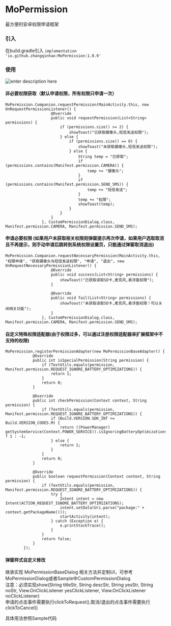 # MoPermission
最方便的安卓权限申请框架
  
### 引入

在build.gradle引入  `implementation 'io.github.zhangqinhao:MoPermission:1.0.9'`

### 使用
![enter description here][1]

#### 非必要权限获取（默认申请权限，所有权限只申请一次）
``` stylus
MoPermission.Companion.requestPermission(MainActivity.this, new OnRequestPermissionListener() {
                    @Override
                    public void requestPermission(List<String> permissions) {
                        if (permissions.size() >= 2) {
                            showToast("已获取摄像头,短信发送权限");
                        } else {
                            if (permissions.size() == 0) {
                                showToast("未获取摄像头,短信发送权限");
                            } else {
                                String temp = "已获取";
                                if (permissions.contains(Manifest.permission.CAMERA)) {
                                    temp += "摄像头";
                                }
                                if (permissions.contains(Manifest.permission.SEND_SMS)) {
                                    temp += "短信发送";
                                }
                                temp += "权限";
                                showToast(temp);
                            }
                        }
                    }
                }, CustomPermissionDialog.class, Manifest.permission.CAMERA, Manifest.permission.SEND_SMS);
```


#### 申请必要权限 (如果用户未获取相关权限则弹窗提示再次申请，如果用户选取取消且不再提示，则手动申请后跳转到系统权限设置页，只能通过弹窗取消退出)
``` stylus
MoPermission.Companion.requestNecessaryPermission(MainActivity.this, "权限申请", "获取摄像头与短信发送权限", "申请", "退出", new OnRequestNecessaryPermissionListener() {
                    @Override
                    public void success(List<String> permissions) {
                        showToast("已获取读取SD卡,麦克风,悬浮窗权限");
                    }

                    @Override
                    public void fail(List<String> permissions) {
                        showToast("未获取读取SD卡,麦克风,悬浮窗权限！可以关闭相关功能");
                    }
                }, CustomPermissionDialog.class, Manifest.permission.CAMERA, Manifest.permission.SEND_SMS);
```

#### 自定义特殊权限适配器(由于权限过多，可以通过注册权限适配器来扩展框架中不支持的权限)
``` stylus
MoPermission.registerPermissionAdapter(new MoPermissionBaseAdapter() {
            @Override
            public int isSpecialPermission(String permission) {
                if (TextUtils.equals(permission, Manifest.permission.REQUEST_IGNORE_BATTERY_OPTIMIZATIONS)) {
                    return 1;
                }
                return 0;
            }

            @Override
            public int checkPermission(Context context, String permission) {
                if (TextUtils.equals(permission, Manifest.permission.REQUEST_IGNORE_BATTERY_OPTIMIZATIONS)) {
                    if (Build.VERSION.SDK_INT >= Build.VERSION_CODES.M) {
                        return ((PowerManager) getSystemService(Context.POWER_SERVICE)).isIgnoringBatteryOptimizations(context.getPackageName()) ? 1 : -1;
                    } else {
                        return 1;
                    }
                }
                return 0;
            }

            @Override
            public boolean requestPermission(Context context, String permission) {
                if (TextUtils.equals(permission, Manifest.permission.REQUEST_IGNORE_BATTERY_OPTIMIZATIONS)) {
                    try {
                        Intent intent = new Intent(ACTION_REQUEST_IGNORE_BATTERY_OPTIMIZATIONS);
                        intent.setData(Uri.parse("package:" + context.getPackageName()));
                        startActivity(intent);
                    } catch (Exception e) {
                        e.printStackTrace();
                    }
                }
                return false;
            }
        });
```


#### 弹窗样式自定义修改
继承实现 MoPermissionBaseDialog 相关方法并定制UI，可参考MoPermissionDialog或者Sample中CustomPermissionDialog  
注意：必须实现show(String titleStr, String descStr, String yesStr, String noStr, View.OnClickListener yesClickListener, View.OnClickListener noClickListener)  
申请的点击事件需要执行clickToRequest(),取消/退出的点击事件需要执行clickToCancel()


具体用法参照Sample代码

[1]: ./images/1.gif "1.gif"
